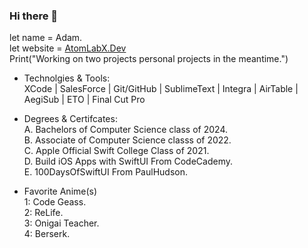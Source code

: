### Hi there 👋
let name = Adam.<br>
let website = <a href="https://atomlabx.github.io">AtomLabX.Dev</a><br>
Print("Working on two projects personal projects in the meantime.")

- Technolgies & Tools:<br>
XCode | SalesForce | Git/GitHub | SublimeText | Integra | AirTable | AegiSub | ETO | Final Cut Pro

* Degrees & Certifcates:<br>
A. Bachelors of Computer Science class of 2024.<br>
B. Associate of Computer Science classs of 2022.<br>
C. Apple Official Swift College Class of 2021.<br>
D. Build iOS Apps with SwiftUI From CodeCademy.<br>
E. 100DaysOfSwiftUI From PaulHudson.<br>

* Favorite Anime(s)<br>
1: Code Geass.<br> 
2: ReLife.<br>
3: Onigai Teacher.<br>
4: Berserk.<br>

